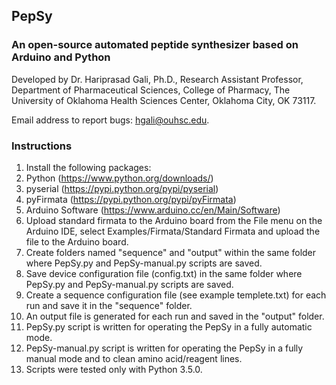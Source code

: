 ## PepSy
### An open-source automated peptide synthesizer based on Arduino and Python
Developed by Dr. Hariprasad Gali, Ph.D., Research Assistant Professor, Department of Pharmaceutical Sciences, College of Pharmacy, The University of Oklahoma Health Sciences Center, Oklahoma City, OK 73117.

Email address to report bugs: hgali@ouhsc.edu.
### Instructions
1. Install the following packages:
  1. Python (https://www.python.org/downloads/)
  2. pyserial (https://pypi.python.org/pypi/pyserial)
  3. pyFirmata (https://pypi.python.org/pypi/pyFirmata)
  4. Arduino Software (https://www.arduino.cc/en/Main/Software)
2. Upload standard firmata to the Arduino board from the File menu on the Arduino IDE, select Examples/Firmata/Standard Firmata and upload the file to the Arduino board.
3. Create folders named "sequence" and "output" within the same folder where PepSy.py and PepSy-manual.py scripts are saved.
4. Save device configuration file (config.txt) in the same folder where PepSy.py and PepSy-manual.py scripts are saved.
5. Create a sequence configuration file (see example templete.txt) for each run and save it in the "sequence" folder.
6. An output file is generated for each run and saved in the "output" folder.
7. PepSy.py script is written for operating the PepSy in a fully automatic mode.
8. PepSy-manual.py script is written for operating the PepSy in a fully manual mode and to clean amino acid/reagent lines.
9. Scripts were tested only with Python 3.5.0.
